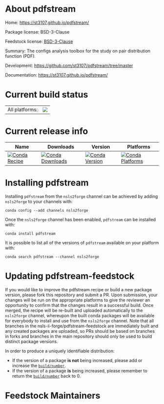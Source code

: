 About pdfstream
===============

Home: https://st3107.github.io/pdfstream/

Package license: BSD-3-Clause

Feedstock license: [BSD-3-Clause](https://github.com/nsls-ii-forge/pdfstream-feedstock/blob/master/LICENSE.txt)

Summary: The configs analysis toolbox for the study on pair distribution function (PDF).

Development: https://github.com/st3107/pdfstream/tree/master

Documentation: https://st3107.github.io/pdfstream/

Current build status
====================


<table><tr><td>All platforms:</td>
    <td>
      <a href="https://dev.azure.com/nsls2forge/nsls2forge/_build/latest?definitionId=265&branchName=master">
        <img src="https://dev.azure.com/nsls2forge/nsls2forge/_apis/build/status/pdfstream-feedstock?branchName=master">
      </a>
    </td>
  </tr>
</table>

Current release info
====================

| Name | Downloads | Version | Platforms |
| --- | --- | --- | --- |
| [![Conda Recipe](https://img.shields.io/badge/recipe-pdfstream-green.svg)](https://anaconda.org/nsls2forge/pdfstream) | [![Conda Downloads](https://img.shields.io/conda/dn/nsls2forge/pdfstream.svg)](https://anaconda.org/nsls2forge/pdfstream) | [![Conda Version](https://img.shields.io/conda/vn/nsls2forge/pdfstream.svg)](https://anaconda.org/nsls2forge/pdfstream) | [![Conda Platforms](https://img.shields.io/conda/pn/nsls2forge/pdfstream.svg)](https://anaconda.org/nsls2forge/pdfstream) |

Installing pdfstream
====================

Installing `pdfstream` from the `nsls2forge` channel can be achieved by adding `nsls2forge` to your channels with:

```
conda config --add channels nsls2forge
```

Once the `nsls2forge` channel has been enabled, `pdfstream` can be installed with:

```
conda install pdfstream
```

It is possible to list all of the versions of `pdfstream` available on your platform with:

```
conda search pdfstream --channel nsls2forge
```




Updating pdfstream-feedstock
============================

If you would like to improve the pdfstream recipe or build a new
package version, please fork this repository and submit a PR. Upon submission,
your changes will be run on the appropriate platforms to give the reviewer an
opportunity to confirm that the changes result in a successful build. Once
merged, the recipe will be re-built and uploaded automatically to the
`nsls2forge` channel, whereupon the built conda packages will be available for
everybody to install and use from the `nsls2forge` channel.
Note that all branches in the nsls-ii-forge/pdfstream-feedstock are
immediately built and any created packages are uploaded, so PRs should be based
on branches in forks and branches in the main repository should only be used to
build distinct package versions.

In order to produce a uniquely identifiable distribution:
 * If the version of a package **is not** being increased, please add or increase
   the [``build/number``](https://conda.io/docs/user-guide/tasks/build-packages/define-metadata.html#build-number-and-string).
 * If the version of a package **is** being increased, please remember to return
   the [``build/number``](https://conda.io/docs/user-guide/tasks/build-packages/define-metadata.html#build-number-and-string)
   back to 0.

Feedstock Maintainers
=====================


